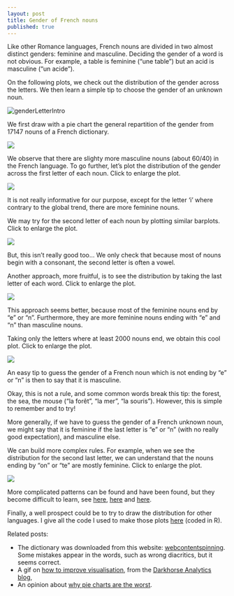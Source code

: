 ```yaml
---
layout: post
title: Gender of French nouns
published: true
---
```

Like other Romance languages, French nouns are divided in two almost distinct genders: feminine and masculine. Deciding the gender of a word is not obvious. For example, a table is feminine (“une table”) but an acid is masculine (“un acide”).

On the following plots, we check out the distribution of the gender across the letters. We then learn a simple tip to choose the gender of an unknown noun.

<img src="../images/2014-4-11-Gender-french-nouns/gender_letter_last1_cens2000_hi.png" alt="genderLetterIntro"/>



We first draw with a pie chart the general repartition of the gender from 17147 nouns of a French dictionary.

<img src="../images/2014-4-11-Gender-french-nouns/pieGlobal.png"/>

We observe that there are slighty more masculine nouns (about 60/40) in the French language. To go further, let’s plot the distribution of the gender across the first letter of each noun. Click to enlarge the plot.

<img src="../images/2014-4-11-Gender-french-nouns/gender_letter1_cens0_hi.png"/>

It is not really informative for our purpose, except for the letter ‘i’ where contrary to the global trend, there are more feminine nouns.

We may try for the second letter of each noun by plotting similar barplots. Click to enlarge the plot.

<img src="../images/2014-4-11-Gender-french-nouns/gender_letter2_cens0_hi.png"/>

But, this isn’t really good too… We only check that because most of nouns begin with a consonant, the second letter is often a vowel.

Another approach, more fruitful, is to see the distribution by taking the last letter of each word. Click to enlarge the plot.

<img src="../images/2014-4-11-Gender-french-nouns/gender_letter_last1_cens0_hi.png"/>

This approach seems better, because most of the feminine nouns end by “e” or “n”. Furthermore, they are more feminine nouns ending with “e” and “n” than masculine nouns.

Taking only the letters where at least 2000 nouns end, we obtain this cool plot. Click to enlarge the plot.

<img src="../images/2014-4-11-Gender-french-nouns/gender_letter_last1_cens2000_hi.png"/>

An easy tip to guess the gender of a French noun which is not ending by “e” or “n” is then to say that it is masculine.

Okay, this is not a rule, and some common words break this tip: the forest, the sea, the mouse (“la forêt”, “la mer”, “la souris”). However, this is simple to remember and to try!

More generally, if we have to guess the gender of a French unknown noun, we might say that it is feminine if the last letter is “e” or “n” (with no really good expectation), and masculine else.

We can build more complex rules. For example, when we see the distribution for the second last letter, we can understand that the nouns ending by “on” or “te” are mostly feminine. Click to enlarge the plot.

<img src="../images/2014-4-11-Gender-french-nouns/gender_letter_last2_cens0_hi.png"/>

More complicated patterns can be found and have been found, but they become difficult to learn, see <a href="http://www.fourmilab.ch/francais/gender.html" target="_blank">here</a>, <a href="http://french.about.com/od/grammar/a/genderpatterns.htm" target="_blank">here</a> and <a href="http://www.french-linguistics.co.uk/grammar/le_or_la_in_french.shtml" target="_blank">here</a>.

Finally, a well prospect could be to try to draw the distribution for other languages. I give all the code I used to make those plots <a href="https://github.com/ahstat/gender-french-nouns" target="_blank">here</a> (coded in R).

Related posts:
<ul>
	<li>The dictionary was downloaded from this website: <a href="http://www.webcontentspinning.com/langage/" target="_blank">webcontentspinning</a>. Some mistakes appear in the words, such as wrong diacritics, but it seems correct.</li>
	<li>A gif on <a href="../images/2014-4-11-Gender-french-nouns/data-ink.gif" target="_blank">how to improve visualisation</a>, from the <a href="http://darkhorseanalytics.com/blog/data-looks-better-naked/" target="_blank">Darkhorse Analytics blog</a>,</li>
	<li>An opinion about <a href="http://www.businessinsider.com/pie-charts-are-the-worst-2013-6" target="_blank">why pie charts are the worst</a>.</li>
</ul>